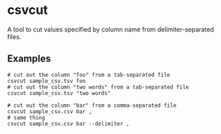csvcut
======

A tool to cut values specified by column name from delimiter-separated files.

Examples
-----
```
# cut out the column "foo" from a tab-separated file
csvcut sample_csv.tsv foo 
# cut out the column "two words" from a tab-separated file
csvcut sample_csv.tsv "two words"
```
```
# cut out the column "bar" from a comma-separated file
csvcut sample_csv.csv bar ,
# same thing
csvcut sample_csv.csv bar --delimiter ,
```
```
